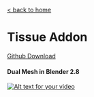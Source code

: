 [< back to home](README.md)

Tissue Addon
===

[Github Download](https://github.com/alessandro-zomparelli/tissue/tree/b280-dev?fbclid=IwAR0zzhcpt6W25u0y2WAl9t68vqexUwls6t8HAbSUXBPdf3iABSgzfEp_C5Q)

#### Dual Mesh in Blender 2.8
[![Alt text for your video](http://img.youtube.com/vi/c2rtqprkLgM/0.jpg)](http://www.youtube.com/watch?v=c2rtqprkLgM)
